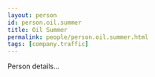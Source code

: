 ```yaml
---
layout: person
id: person.oil.summer
title: Oil Summer
permalink: people/person.oil.summer.html
tags: [company.traffic]
---
```


Person details...
